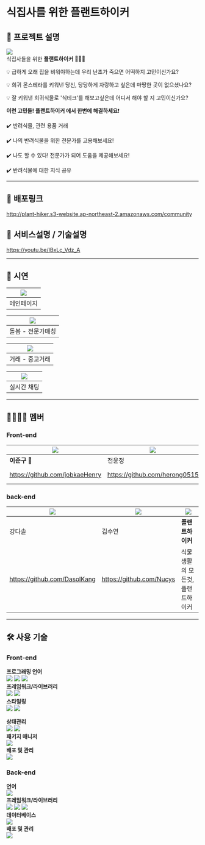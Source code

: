 # **식집사**를 위한 **플랜트하이커**

## :bookmark_tabs: 프로젝트 설명

<img src="https://img1.daumcdn.net/thumb/R1280x0/?scode=mtistory2&fname=https%3A%2F%2Fk.kakaocdn.net%2Fdn%2FxzsMs%2FbtrQJocdBOY%2Fl0UGKF6kqYqNekzUvFkRw0%2Fimg.jpg"><br>
식집사들을 위한 **플랜트하이커** 🙆🏻‍♂️

💡 급하게 오래 집을 비워야하는데 우리 난초가 죽으면 어떡하지 고민이신가요?

💡 희귀 몬스테라를 키워낸 당신, 당당하게 자랑하고 싶은데 마땅한 곳이 없으셨나요?

💡 잘 키워낸 희귀식물로 '식테크'를 해보고싶은데 어디서 해야 할 지 고민이신가요?

**이런 고민들! 플랜트하이커 에서 한번에 해결하세요**❗️

✔️ 반려식물, 관련 용품 거래

✔️ 나의 반려식물을 위한 전문가를 고용해보세요!

✔️ 나도 할 수 있다! 전문가가 되어 도움을 제공해보세요!

✔️ 반려식물에 대한 지식 공유

---

## 🔗 배포링크

http://plant-hiker.s3-website.ap-northeast-2.amazonaws.com/community

## 🚩 서비스설명 / 기술설명

https://youtu.be/IBxLc_Vdz_A

---

## :art: 시연

| <img src="https://blog.kakaocdn.net/dn/tjNpv/btrSWbueW7P/Lu7VC9GDlVz8kTTTYBj0f0/img.gif"/> |
| ------------------------------------------------------------------------------------------ |
| 메인페이지                                                                                 |

| <img src="https://blog.kakaocdn.net/dn/s5LX7/btrS8wrxny3/QN6YOHcwzCAbF6qrKZW04K/img.gif"/> |
| ------------------------------------------------------------------------------------------ |
| 돌봄 - 전문가매칭                                                                          |

| <img src="https://blog.kakaocdn.net/dn/kAZTN/btrSUSaSOFy/1Cd46etDHTgBUG5WR7P9T1/img.gif"/> |
| ------------------------------------------------------------------------------------------ |
| 거래 - 중고거래                                                                            |

| <img src="https://blog.kakaocdn.net/dn/BEzdZ/btrSWxRwZqT/Kj40EUkGyB3xEfPzxZ4zE0/img.gif"/> |
| ------------------------------------------------------------------------------------------ |
| 실시간 채팅                                                                                |

---

## :family_man_woman_girl_boy: 멤버

### Front-end

| <img src="https://blog.kakaocdn.net/dn/FMhSD/btrSHWMejS5/lKeFYfUiQbl0Q0wQHeS2q0/img.png"/> | <img src="https://blog.kakaocdn.net/dn/mA1pw/btrSLJqR79O/pM7RJACN7NmJj1sY8cjHhK/img.png"/> | <img src="https://blog.kakaocdn.net/dn/6PwBc/btrSHMQCumK/r63HSncKqAyELb6cjSVr8k/img.png"/> |
| ------------------------------------------------------------------------------------------ | ------------------------------------------------------------------------------------------ | ------------------------------------------------------------------------------------------ |
| **이준구** 🥇                                                                              | 전윤정                                                                                     | 정우시                                                                                     |
| https://github.com/jobkaeHenry                                                             | https://github.com/herong0515                                                              | https://github.com/wusi-hub                                                                |

### back-end

| <img src="https://blog.kakaocdn.net/dn/3Q3KE/btrSJS2UxTf/MDABwNPp7WqQukkJpLjBdk/img.png"/> | <img src="https://blog.kakaocdn.net/dn/cQvNmb/btrSJyp5WGX/Cpe2Mprbq1PzNYMumEWkRK/img.png"/> | <img src="https://img1.daumcdn.net/thumb/R1280x0/?scode=mtistory2&fname=https%3A%2F%2Fblog.kakaocdn.net%2Fdn%2FxzsMs%2FbtrQJocdBOY%2Fl0UGKF6kqYqNekzUvFkRw0%2Fimg.jpg"/> |
| ------------------------------------------------------------------------------------------ | ------------------------------------------------------------------------------------------- | ------------------------------------------------------------------------------------------------------------------------------------------------------------------------ |
| 강다솔                                                                                     | 김수연                                                                                      | **플랜트하이커**                                                                                                                                                         |
| https://github.com/DasolKang                                                               | https://github.com/Nucys                                                                    | 식물생활의 모든것, 플랜트하이커                                                                                                                                          |

---

## :hammer_and_wrench: 사용 기술

### Front-end

**프로그래밍 언어**<br>
<img src="https://img.shields.io/badge/HTML5-E34F26?style=flat-square&logo=HTML5&logoColor=white"/> <img src="https://img.shields.io/badge/CSS3-1572B6?style=flat-square&logo=CSS3&logoColor=white"/> <img src="https://img.shields.io/badge/Typescript-3178C6?style=flat-square&logo=Typescript&logoColor=white"/>
<br>
**프레임워크/라이브러리**<br>
<img src="https://img.shields.io/badge/React-61DAFB?style=flat-square&logo=React&logoColor=white"/> <img src="https://img.shields.io/badge/React_router-CA4245?style=flat-square&logo=react-router&logoColor=white"/><br>
**스타일링**<br>
<img src="https://img.shields.io/badge/emotion-DB7093?style=flat-square&logo=styled-components&logoColor=white"/> <img src="https://img.shields.io/badge/ReactHookForm-EC5990?style=flat-square&logo=ReactHookForm&logoColor=white"/><br>

**상태관리**<br>
<img src="https://img.shields.io/badge/Recoil-5466FB?style=flat-square&logo=react&logoColor=white"/> <img src="https://img.shields.io/badge/ReactQuery-FF4154?style=flat-square&logo=ReactQuery&logoColor=white"/><br>
**패키지 매니저**<br>
<img src="https://img.shields.io/badge/Yarn-2C8EBB?style=flat-square&logo=Yarn&logoColor=white"/><br>
**배포 및 관리**<br>
<img src="https://img.shields.io/badge/Amazon_AWS-232F3E?style=flat-square&logo=Amazon AWS&logoColor=white"/>
<br>

### Back-end

**언어**<br>
<img src="https://img.shields.io/badge/Java-007396?style=flat-square&logoColor=white"/><br>
**프레임워크/라이브러리**<br>
<img src="https://img.shields.io/badge/Spring-6DB33F?style=flat-square&logo=Spring&logoColor=white"/>
<img src="https://img.shields.io/badge/Spring_Boot-6DB33F?style=flat-square&logo=spring-boot&logoColor=white"/>
<img src="https://img.shields.io/badge/Spring_Security-6DB33F?style=flat-square&logo=Spring-Security&logoColor=white"/><br>
**데이터베이스**<br>
<img src="https://img.shields.io/badge/MySQL-4479A1?style=flat-square&logo=MySQL&logoColor=white"/><br>
**배포 및 관리**<br>
<img src="https://img.shields.io/badge/Amazon_AWS-232F3E?style=flat-square&logo=Amazon AWS&logoColor=white"/>
<br>
